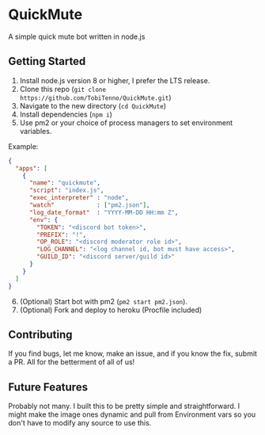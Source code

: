 # QuickMute
A simple quick mute bot written in node.js

## Getting Started
1. Install node.js version 8 or higher, I prefer the LTS release.
2. Clone this repo (`git clone https://github.com/TobiTenno/QuickMute.git`)
3. Navigate to the new directory (`cd QuickMute`)
4. Install dependencies (`npm i`)
5. Use pm2 or your choice of process managers to set environment variables.

Example:
```json
{
  "apps": [
    {
      "name": "quickmute",
      "script": "index.js",
      "exec_interpreter" : "node",
      "watch"            : ["pm2.json"],
      "log_date_format"  : "YYYY-MM-DD HH:mm Z",
      "env": {
      	"TOKEN": "<discord bot token>",
        "PREFIX": "!",
        "OP_ROLE": "<discord moderator role id>",
        "LOG_CHANNEL": "<log channel id, bot must have access>",
        "GUILD_ID": "<discord server/guild id>"
      }
    }
  ]
}
```
6. (Optional) Start bot with pm2 (`pm2 start pm2.json`).
7. (Optional) Fork and deploy to heroku (Procfile included)

## Contributing
If you find bugs, let me know, make an issue, and if you know the fix, submit a PR. All for the betterment of all of us!

## Future Features
Probably not many. I built this to be pretty simple and straightforward.
I might make the image ones dynamic and pull from Environment vars so you don't have to modify any source to use this.

